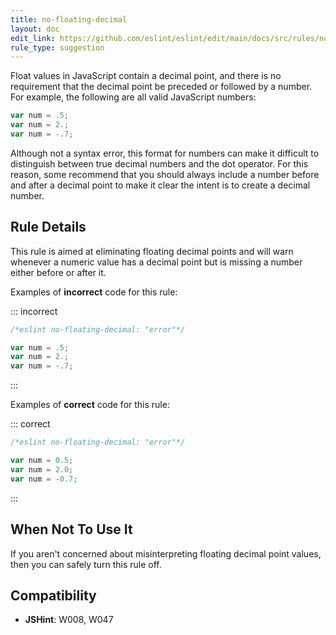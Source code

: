 ```yaml
---
title: no-floating-decimal
layout: doc
edit_link: https://github.com/eslint/eslint/edit/main/docs/src/rules/no-floating-decimal.md
rule_type: suggestion
---
```


<!--FIXABLE-->

Float values in JavaScript contain a decimal point, and there is no requirement that the decimal point be preceded or followed by a number. For example, the following are all valid JavaScript numbers:

```js
var num = .5;
var num = 2.;
var num = -.7;
```

Although not a syntax error, this format for numbers can make it difficult to distinguish between true decimal numbers and the dot operator. For this reason, some recommend that you should always include a number before and after a decimal point to make it clear the intent is to create a decimal number.

## Rule Details

This rule is aimed at eliminating floating decimal points and will warn whenever a numeric value has a decimal point but is missing a number either before or after it.

Examples of **incorrect** code for this rule:

::: incorrect

```js
/*eslint no-floating-decimal: "error"*/

var num = .5;
var num = 2.;
var num = -.7;
```

:::

Examples of **correct** code for this rule:

::: correct

```js
/*eslint no-floating-decimal: "error"*/

var num = 0.5;
var num = 2.0;
var num = -0.7;
```

:::

## When Not To Use It

If you aren't concerned about misinterpreting floating decimal point values, then you can safely turn this rule off.

## Compatibility

* **JSHint**: W008, W047
